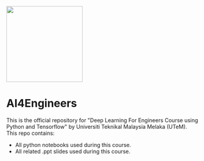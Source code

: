 <img src="https://www.utem.edu.my/templates/yootheme/cache/03/LogoUTeM-03999b95.png" width="200" align="center"></a>
# AI4Engineers

This is the official repository for "Deep Learning For Engineers Course using Python and Tensorflow" by Universiti Teknikal Malaysia Melaka (UTeM). This repo contains:
- All python notebooks used during this course.
- All related .ppt slides used during this course.
